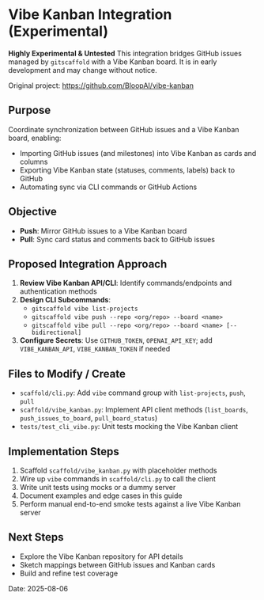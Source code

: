 <!--
  Experimental Vibe Kanban integration guide.
  This feature is highly experimental and untested.
-->
# Vibe Kanban Integration (Experimental)

**Highly Experimental & Untested**
This integration bridges GitHub issues managed by `gitscaffold` with a Vibe Kanban board. It is in early development and may change without notice.

Original project: https://github.com/BloopAI/vibe-kanban

## Purpose
Coordinate synchronization between GitHub issues and a Vibe Kanban board, enabling:
- Importing GitHub issues (and milestones) into Vibe Kanban as cards and columns
- Exporting Vibe Kanban state (statuses, comments, labels) back to GitHub
- Automating sync via CLI commands or GitHub Actions

## Objective
- **Push**: Mirror GitHub issues to a Vibe Kanban board
- **Pull**: Sync card status and comments back to GitHub issues

## Proposed Integration Approach
1. **Review Vibe Kanban API/CLI**: Identify commands/endpoints and authentication methods
2. **Design CLI Subcommands**:
   - `gitscaffold vibe list-projects`
   - `gitscaffold vibe push --repo <org/repo> --board <name>`
   - `gitscaffold vibe pull --repo <org/repo> --board <name> [--bidirectional]`
3. **Configure Secrets**: Use `GITHUB_TOKEN`, `OPENAI_API_KEY`; add `VIBE_KANBAN_API`, `VIBE_KANBAN_TOKEN` if needed

## Files to Modify / Create
- `scaffold/cli.py`: Add `vibe` command group with `list-projects`, `push`, `pull`
- `scaffold/vibe_kanban.py`: Implement API client methods (`list_boards`, `push_issues_to_board`, `pull_board_status`)
- `tests/test_cli_vibe.py`: Unit tests mocking the Vibe Kanban client

## Implementation Steps
1. Scaffold `scaffold/vibe_kanban.py` with placeholder methods
2. Wire up `vibe` commands in `scaffold/cli.py` to call the client
3. Write unit tests using mocks or a dummy server
4. Document examples and edge cases in this guide
5. Perform manual end-to-end smoke tests against a live Vibe Kanban server

## Next Steps
- Explore the Vibe Kanban repository for API details
- Sketch mappings between GitHub issues and Kanban cards
- Build and refine test coverage

Date: 2025-08-06
